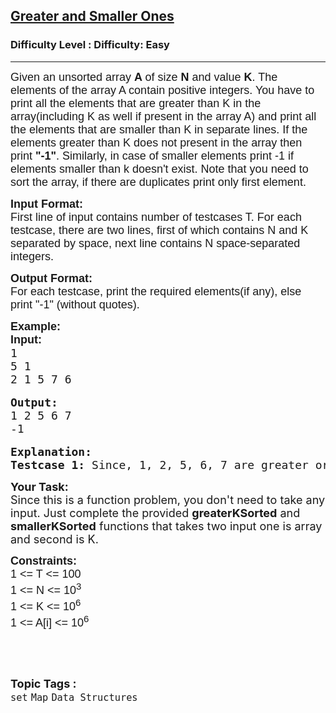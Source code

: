 <h2><a href="https://www.geeksforgeeks.org/problems/greater-and-smaller-ones/1?page=1&category=Map&difficulty=Easy&status=unsolved&sortBy=submissions">Greater and Smaller Ones</a></h2><h3>Difficulty Level : Difficulty: Easy</h3><hr><div class="problems_problem_content__Xm_eO"><p><span style="font-size: 18px;"><span style="font-family: arial,helvetica,sans-serif;"><span style="background-color: transparent;">Given an unsorted array </span><strong>A </strong><span style="background-color: transparent;">of size </span><strong>N</strong><span style="background-color: transparent;"> and value <strong>K</strong></span><span style="background-color: transparent;">. The elements of the array A contain positive integers. You have to print all the elements that are greater than K in the array(including K as well if present in the array A) and print all the elements that are smaller than K in separate lines. If the elements greater than K does not present in the array then print <strong>"-1"</strong>. Similarly, in case of smaller elements print -1 if elements smaller than k doesn't exist. Note that you need to sort the array, if there are duplicates print only first element.<br></span></span> </span></p>
<p><span style="font-size: 18px;"><span style="font-family: arial,helvetica,sans-serif;"><span style="background-color: transparent;"><strong>Input Format:</strong><br>First line of input contains number of testcases T. For each testcase, there are two lines, first of which contains N and K separated by space, next line contains N space-separated integers.</span></span></span></p>
<p><span style="font-size: 18px;"><span style="font-family: arial,helvetica,sans-serif;"><span style="background-color: transparent;"><strong>Output Format:</strong><br>For each testcase, print the required elements(if any), else print "-1" (without quotes).</span></span></span></p>
<pre><span style="font-size: 18px;"><span style="font-family: arial,helvetica,sans-serif;"><span style="background-color: transparent;"><strong>Example:<br>Input:</strong></span></span><br>1<br>5 1<br>2 1 5 7 6</span><br><br><span style="font-size: 18px;"><strong>Output:</strong><br>1 2 5 6 7<br>-1</span><br><br><span style="font-size: 18px;"><strong>Explanation:<br>Testcase 1:</strong> Since, 1, 2, 5, 6, 7 are greater or equal to given K. Also, no element less than K is present in the array.</span></pre>
<p><span style="font-size: 18px;"><strong>Your Task:</strong><br>Since this is a function problem, you don't need to take any input. Just complete the provided <strong>greaterKSorted</strong> and <strong>smallerKSorted</strong> functions that takes two input one is array and second is K.</span></p>
<p><span style="font-size: 18px;"><span style="font-family: arial,helvetica,sans-serif;"><span style="background-color: transparent;"><strong>Constraints:</strong><br>1 &lt;= T &lt;= 100<br>1 &lt;= N &lt;= 10<sup>3</sup><br>1 &lt;= K &lt;= 10<sup>6</sup><br>1 &lt;= A[i] &lt;= 10<sup>6</sup></span></span></span></p>
<p>&nbsp;</p></div><br><p><span style=font-size:18px><strong>Topic Tags : </strong><br><code>set</code>&nbsp;<code>Map</code>&nbsp;<code>Data Structures</code>&nbsp;